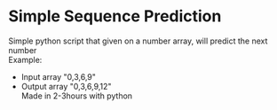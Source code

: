 # Simple Sequence Prediction 
Simple python script that given on a number array, will predict the next number<br>
Example: <br>
-  Input array "0,3,6,9" <br>
-  Output array "0,3,6,9,12"<br>
Made in 2-3hours with python 
